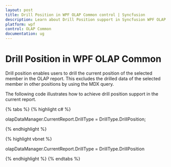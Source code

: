 ```yaml
---
layout: post
title: Drill Position in WPF OLAP Common control | Syncfusion
description: Learn about Drill Position support in Syncfusion WPF OLAP Common control and more.
platform: wpf
control: OLAP Common
documentation: ug
---
```


# Drill Position in WPF OLAP Common

Drill position enables users to drill the current position of the selected member in the OLAP report. This excludes the drilled data of the selected member in other positions by using the MDX query.



The following code illustrates how to achieve drill position support in the current report.

{% tabs %}
{% highlight c# %}

olapDataManager.CurrentReport.DrillType = DrillType.DrillPosition;

{% endhighlight  %}

{% highlight vbnet %}

olapDataManager.CurrentReport.DrillType = DrillType.DrillPosition

{% endhighlight %}
{% endtabs %}


